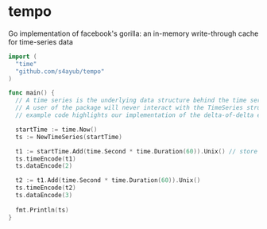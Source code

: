 # tempo
Go implementation of facebook's gorilla: an in-memory write-through cache for time-series data

```Go
import (
  "time"
  "github.com/s4ayub/tempo"
)

func main() {
  // A time series is the underlying data structure behind the time series map.
  // A user of the package will never interact with the TimeSeries struct, but the
  // example code highlights our implementation of the delta-of-delta encoding for time and XOR encoding for values.

  startTime := time.Now()
  ts := NewTimeSeries(startTime)

  t1 := startTime.Add(time.Second * time.Duration(60)).Unix() // store in seconds
  ts.timeEncode(t1)
  ts.dataEncode(2)

  t2 := t1.Add(time.Second * time.Duration(60)).Unix()
  ts.timeEncode(t2)
  ts.dataEncode(3)
  
  fmt.Println(ts)
}
```
